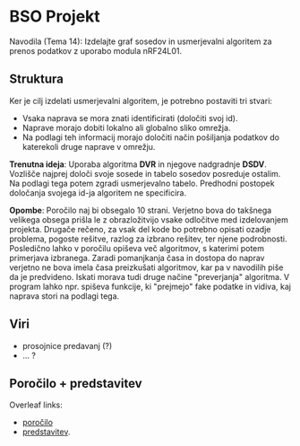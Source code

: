 # BSO Projekt

Navodila (Tema 14): Izdelajte graf sosedov in usmerjevalni algoritem za prenos podatkov z uporabo modula nRF24L01.



## Struktura

Ker je cilj izdelati usmerjevalni algoritem, je potrebno postaviti tri stvari:

- Vsaka naprava se mora znati identificirati (določiti svoj id).
- Naprave morajo dobiti lokalno ali globalno sliko omrežja.
- Na podlagi teh informacij morajo določiti način pošiljanja podatkov do katerekoli druge naprave v omrežju.

**Trenutna ideja**: Uporaba algoritma **DVR** in njegove nadgradnje **DSDV**. Vozlišče najprej določi svoje sosede in tabelo sosedov posreduje ostalim. Na podlagi tega potem zgradi usmerjevalno tabelo. Predhodni postopek določanja svojega id-ja algoritem ne specificira.

**Opombe**: Poročilo naj bi obsegalo 10 strani. Verjetno bova do takšnega velikega obsega prišla le z obrazložitvijo vsake odločitve med izdelovanjem projekta. Drugače rečeno, za vsak del kode bo potrebno opisati ozadje problema, pogoste rešitve, razlog za izbrano rešitev, ter njene podrobnosti. Posledično lahko v poročilu opiševa več algoritmov, s katerimi potem primerjava izbranega. Zaradi pomanjkanja časa in dostopa do naprav verjetno ne bova imela časa preizkušati algoritmov, kar pa v navodilih piše da je predvideno. Iskati morava tudi druge načine "preverjanja" algoritma. V program lahko npr. spiševa funkcije, ki "prejmejo" fake podatke in vidiva, kaj naprava stori na podlagi tega.



## Viri

- prosojnice predavanj (?)
- ... ?



## Poročilo + predstavitev

Overleaf links:

- [poročilo](https://www.overleaf.com/6596639163jwhqjdrcwqfy)
- [predstavitev](https://www.overleaf.com/8587598478djbvvvrvsdsh).